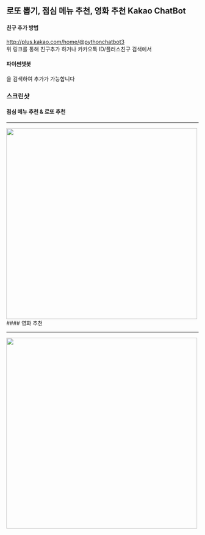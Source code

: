## 로또 뽑기, 점심 메뉴 추천, 영화 추천 Kakao ChatBot

#### 친구 추가 방법
http://plus.kakao.com/home/@pythonchatbot3
<br>
위 링크를 통해 친구추가 하거나 
카카오톡 ID/플러스친구 검색에서 <p><h4>파이썬챗봇</h4></p> 을 검색하여 추가가 가능합니다

### 스크린샷
</hr>

 #### 점심 메뉴 추천 & 로또 추천
 <hr/>
 <div>
  <img width="500" src="https://user-images.githubusercontent.com/26589942/44921852-ae816400-ad7e-11e8-8ce8-b7eea3c7ad86.png">
  </div>
  #### 영화 추천 
  <hr/>
  <div>
<img width="500" src="https://user-images.githubusercontent.com/26589942/44921853-ae816400-ad7e-11e8-9c13-31045112eec5.png">
</div>
